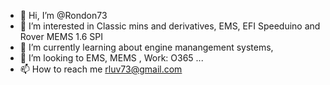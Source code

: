 - 👋 Hi, I’m @Rondon73
- 👀 I’m interested in Classic mins and derivatives, EMS, EFI Speeduino and Rover MEMS 1.6 SPI
- 🌱 I’m currently learning about engine manangement systems,
- 💞️ I’m looking to EMS, MEMS , Work: O365 ...
- 📫 How to reach me rluv73@gmail.com

<!---
Rondon73/Rondon73 is a ✨ special ✨ repository because its `README.md` (this file) appears on your GitHub profile.
You can click the Preview link to take a look at your changes.
--->
